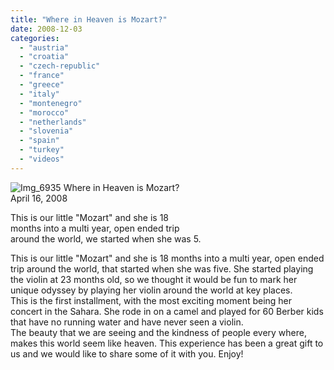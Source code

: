 ```yaml
---
title: "Where in Heaven is Mozart?"
date: 2008-12-03
categories: 
  - "austria"
  - "croatia"
  - "czech-republic"
  - "france"
  - "greece"
  - "italy"
  - "montenegro"
  - "morocco"
  - "netherlands"
  - "slovenia"
  - "spain"
  - "turkey"
  - "videos"
---
```


 ![Img_6935](https://pub-ac94b3f306b24c0dba4238943c97f2e1.r2.dev/photos/uncategorized/2008/04/05/img_6935.png) Where in Heaven is Mozart?  
April 16, 2008  
  
This is our little "Mozart" and she is 18  
months into a multi year, open ended trip  
around the world, we started when she was 5.

<!--more-->

This is our little "Mozart" and she is 18 months into a multi year, open ended trip around the world, that started when she was five. She started playing the violin at 23 months old, so we thought it would be fun to mark her unique odyssey by playing her violin around the world at key places.  
This is the first installment, with the most exciting moment being her concert in the Sahara. She rode in on a camel and played for 60 Berber kids that have no running water and have never seen a violin.  
The beauty that we are seeing and the kindness of people every where, makes this world seem like heaven. This experience has been a great gift to us and we would like to share some of it with you. Enjoy!
